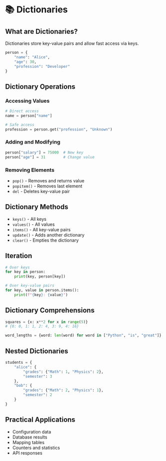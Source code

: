 # 📚 Dictionaries

## What are Dictionaries?

Dictionaries store key-value pairs and allow fast access via keys.

```python
person = {
    "name": "Alice",
    "age": 30,
    "profession": "Developer"
}
```

## Dictionary Operations

### Accessing Values

```python
# Direct access
name = person["name"]

# Safe access
profession = person.get("profession", "Unknown")
```

### Adding and Modifying

```python
person["salary"] = 75000  # New key
person["age"] = 31        # Change value
```

### Removing Elements

- `pop()` - Removes and returns value
- `popitem()` - Removes last element
- `del` - Deletes key-value pair

## Dictionary Methods

- `keys()` - All keys
- `values()` - All values
- `items()` - All key-value pairs
- `update()` - Adds another dictionary
- `clear()` - Empties the dictionary

## Iteration

```python
# Over keys
for key in person:
    print(key, person[key])

# Over key-value pairs
for key, value in person.items():
    print(f"{key}: {value}")
```

## Dictionary Comprehensions

```python
squares = {x: x**2 for x in range(5)}
# {0: 0, 1: 1, 2: 4, 3: 9, 4: 16}

word_lengths = {word: len(word) for word in ["Python", "is", "great"]}
```

## Nested Dictionaries

```python
students = {
    "alice": {
        "grades": {"Math": 1, "Physics": 2},
        "semester": 3
    },
    "bob": {
        "grades": {"Math": 2, "Physics": 1},
        "semester": 2
    }
}
```

## Practical Applications

- Configuration data
- Database results
- Mapping tables
- Counters and statistics
- API responses